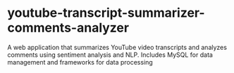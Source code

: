 # youtube-transcript-summarizer-comments-analyzer
A web application that summarizes YouTube video transcripts and analyzes comments using sentiment analysis and NLP. Includes MySQL for data management and frameworks for data processing
